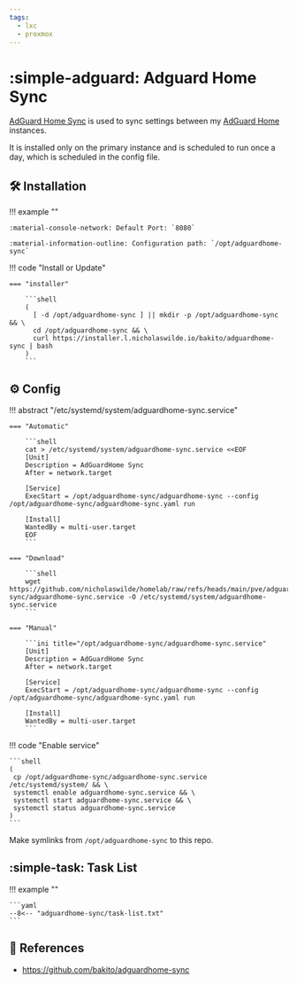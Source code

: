 ```yaml
---
tags:
  - lxc
  - proxmox
---
```

# :simple-adguard: Adguard Home Sync

[AdGuard Home Sync][1] is used to sync settings between my [AdGuard Home][2] instances.

It is installed only on the primary instance and is scheduled to run once a day, which is scheduled in the config file.

## :hammer_and_wrench: Installation

!!! example ""

    :material-console-network: Default Port: `8080`
    
    :material-information-outline: Configuration path: `/opt/adguardhome-sync`

!!! code "Install or Update"

    === "installer"
    
        ```shell
        (
          [ -d /opt/adguardhome-sync ] || mkdir -p /opt/adguardhome-sync && \
          cd /opt/adguardhome-sync && \
          curl https://installer.l.nicholaswilde.io/bakito/adguardhome-sync | bash
        )
        ```

## :gear: Config

!!! abstract "/etc/systemd/system/adguardhome-sync.service"

    === "Automatic"

        ```shell
        cat > /etc/systemd/system/adguardhome-sync.service <<EOF
        [Unit]
        Description = AdGuardHome Sync
        After = network.target

        [Service]
        ExecStart = /opt/adguardhome-sync/adguardhome-sync --config /opt/adguardhome-sync/adguardhome-sync.yaml run

        [Install]
        WantedBy = multi-user.target
        EOF
        ```

    === "Download"

        ```shell
        wget https://github.com/nicholaswilde/homelab/raw/refs/heads/main/pve/adguardhome-sync/adguardhome-sync.service -O /etc/systemd/system/adguardhome-sync.service
        ```
    
    === "Manual"

        ```ini title="/opt/adguardhome-sync/adguardhome-sync.service"
        [Unit]
        Description = AdGuardHome Sync
        After = network.target

        [Service]
        ExecStart = /opt/adguardhome-sync/adguardhome-sync --config /opt/adguardhome-sync/adguardhome-sync.yaml run

        [Install]
        WantedBy = multi-user.target
        ```

!!! code "Enable service"

    ```shell
    (
     cp /opt/adguardhome-sync/adguardhome-sync.service /etc/systemd/system/ && \
     systemctl enable adguardhome-sync.service && \
     systemctl start adguardhome-sync.service && \
     systemctl status adguardhome-sync.service
    ) 
    ```

Make symlinks from `/opt/adguardhome-sync` to this repo.

## :simple-task: Task List

!!! example ""

    ```yaml
    --8<-- "adguardhome-sync/task-list.txt"
    ```

## :link: References

- <https://github.com/bakito/adguardhome-sync>

[1]: <https://github.com/bakito/adguardhome-sync>
[2]: <./adguard.md>
